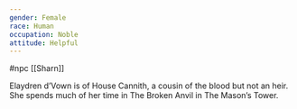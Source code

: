 ```yaml
---
gender: Female
race: Human
occupation: Noble
attitude: Helpful
---
```

 #npc [[Sharn]]

Elaydren d’Vown is of House Cannith, a cousin of the blood but not an heir. She spends much of her time in The Broken Anvil in The Mason’s Tower.
